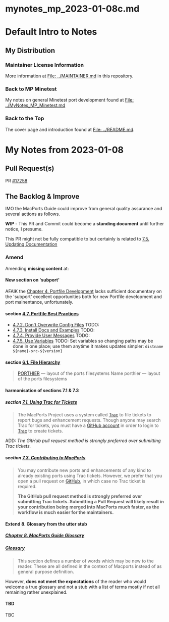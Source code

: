 mynotes_mp_2023-01-08c.md
=========================

# Default Intro to Notes
## My Distribution
### Maintainer License Information

More information at [File: ../MAINTAINER.md](../MAINTAINER.md) in this repository.

### Back to MP Minetest

My notes on general Minetest port development found at
[File: ../MyNotes_MP_Minetest.md](../mynotes_mp_minetest.md)

### Back to the Top

The cover page and introduction found at [File: ../README.md](../README.md).


My Notes from 2023-01-08
========================

## Pull Request(s)

PR [#17258](https://github.com/macports/macports-ports/pull/17258)

## The Backlog & Improve

IMO the MacPorts Guide could improve from general quality assurance and several actions as follows.

**WIP** - This PR and Commit could become a **standing document** until further notice, I presume.

This PR might not be fully compatible to but certainly is related to [7.5. Updating Documentation](https://guide.macports.org/#project.docs)

### Amend

Amending **missing content** at:

#### New section on 'subport'

AFAIK the [Chapter 4. Portfile Development](https://guide.macports.org/#development) lacks sufficient documentary on the 'subport' excellent opportunities both for new Portfile development and port mainentance, unfortunately.

#### section [4.7. Portfile Best Practices](https://guide.macports.org/#development.practices)
  - [4.7.2. Don't Overwrite Config Files](https://guide.macports.org/#development.practices.dont-overwrite)
    TODO:
  - [4.7.3. Install Docs and Examples](https://guide.macports.org/#development.practices.install-docs)
    TODO:
  - [4.7.4. Provide User Messages](https://guide.macports.org/#development.practices.provide-messages)
    TODO:
  - [4.7.5. Use Variables](https://guide.macports.org/#development.practices.use-variables)
   TODO: Set variables so changing paths may be done in one place; use them anytime it makes updates simpler: `distname ${name}-src-${version}`

#### section [6.1. File Hierarchy](https://guide.macports.org/#internals.hierarchy)
  > [PORTHIER](https://guide.macports.org/#porthier)
  > — layout of the ports filesystems
  > Name
  > porthier — layout of the ports filesystems

#### harmonisation of sections 7.1 & 7.3

##### section [7.1. Using Trac for Tickets](https://guide.macports.org/#project.tickets)

> The MacPorts Project uses a system called [Trac](https://trac.macports.org/) to file tickets to report bugs and enhancement requests. Though anyone may search Trac for tickets, you must have a [GitHub account](https://github.com/join) in order to login to [Trac](https://trac.macports.org/) to create tickets.

ADD: _The GitHub pull request method is strongly preferred over submitting Trac tickets._

##### section [7.3. Contributing to MacPorts](https://guide.macports.org/#project.contributing)
> You may contribute new ports and enhancements of any kind to already existing ports using Trac tickets. However, we prefer that you open a pull request on [GitHub](https://github.com/macports/macports-ports/pulls), in which case no Trac ticket is required.
>
> **The GitHub pull request method is strongly preferred over submitting Trac tickets. Submitting a Pull Request will likely result in your contribution being merged into MacPorts much faster, as the workflow is much easier for the maintainers.**

#### Extend 8. Glossary from the utter stub

##### [Chapter 8. MacPorts Guide Glossary](https://guide.macports.org/#guide-terms)

##### [Glossary](https://guide.macports.org/#glossary)

> This section defines a number of words which may be new to the reader. These are all defined in the context of Macports instead of as general purpose definition.

However, **does not meet the expectations** of the reader who would welcome a true glossary and not a stub with a list of terms mostly if not all remaining rather unexplained.

#### TBD

TBC


